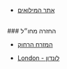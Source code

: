 - [אתר המילואים](<https://www.miluim.org/>)

<br />
### החזרה מחו״ל

- [המזרח הרחוק](<https://chat.whatsapp.com/KY3GCKEUQopERWMlgdC06Q>)

- [London - לונדון](<https://docs.google.com/forms/d/e/1FAIpQLSchDQ5S_lR5NzLDv0EYofour33DA60eaTQGSRWR5he4fKaNVQ/viewform>)
